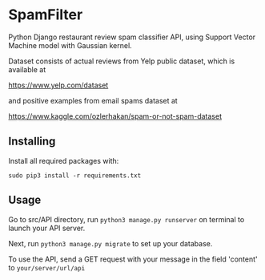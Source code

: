 # SpamFilter

Python Django restaurant review spam classifier API, using Support Vector Machine model with Gaussian kernel.

Dataset consists of actual reviews from Yelp public dataset, which is available at 

https://www.yelp.com/dataset

and positive examples from email spams dataset at

https://www.kaggle.com/ozlerhakan/spam-or-not-spam-dataset


## Installing

Install all required packages with:
```
sudo pip3 install -r requirements.txt
```

## Usage

Go to src/API directory, run ```python3 manage.py runserver``` on terminal to launch your API server.

Next, run ```python3 manage.py migrate``` to set up your database.

To use the API, send a GET request with your message in the field 'content' to `your/server/url/api`

